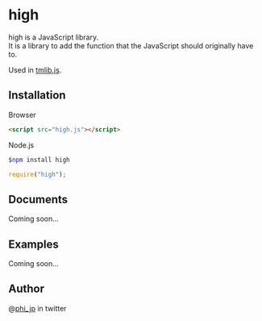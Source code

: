 # high

high is a  JavaScript library.  
It is a library to add the function that the JavaScript should originally have to.

Used in [tmlib.js](http://phi-jp.github.io/tmlib.js/).


## Installation

Browser

```html
<script src="high.js"></script>
```

Node.js

```bash
$npm install high
```

```js
require("high");
```


## Documents

Coming soon...

## Examples

Coming soon...


## Author

@[phi_jp](http://twitter.com/phi_jp) in twitter
